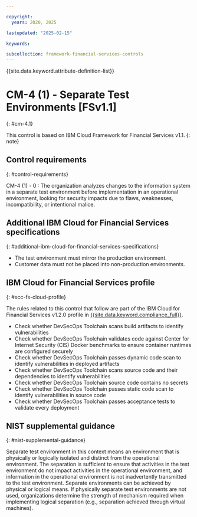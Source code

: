 ```yaml
---

copyright:
  years: 2020, 2025

lastupdated: "2025-02-15"

keywords:

subcollection: framework-financial-services-controls
---
```


{{site.data.keyword.attribute-definition-list}}

               
# CM-4 (1) - Separate Test Environments [FSv1.1]
{: #cm-4.1}

This control is based on IBM Cloud Framework for Financial Services v1.1.
{: note}


## Control requirements
{: #control-requirements}

CM-4 (1) - 0
    : The organization analyzes changes to the information system in a separate test environment before implementation in an operational environment, looking for security impacts due to flaws, weaknesses, incompatibility, or intentional malice.

## Additional IBM Cloud for Financial Services specifications
{: #additional-ibm-cloud-for-financial-services-specifications}

- The test environment must mirror the production environment.
- Customer data must not be placed into non-production environments.

## IBM Cloud for Financial Services profile
{: #scc-fs-cloud-profile}

The rules related to this control that follow are part of the IBM Cloud for Financial Services v1.2.0 profile in [{{site.data.keyword.compliance_full}}](/docs/security-compliance?topic=security-compliance-getting-started).

- Check whether DevSecOps Toolchain scans build artifacts to identify vulnerabilities 
- Check whether DevSecOps Toolchain validates code against Center for Internet Security (CIS) Docker benchmarks to ensure container runtimes are configured securely 
- Check whether DevSecOps Toolchain passes dynamic code scan to identify vulnerabilities in deployed artifacts 
- Check whether DevSecOps Toolchain scans source code and their dependencies to identify vulnerabilities 
- Check whether DevSecOps Toolchain source code contains no secrets 
- Check whether DevSecOps Toolchain passes static code scan to identify vulnerabilities in source code 
- Check whether DevSecOps Toolchain passes acceptance tests to validate every deployment

## NIST supplemental guidance
{: #nist-supplemental-guidance}

Separate test environment in this context means an environment that is physically or logically isolated and distinct from the operational environment. The separation is sufficient to ensure that activities in the test environment do not impact activities in the operational environment, and information in the operational environment is not inadvertently transmitted to the test environment. Separate environments can be achieved by physical or logical means. If physically separate test environments are not used, organizations determine the strength of mechanism required when implementing logical separation (e.g., separation achieved through virtual machines).





